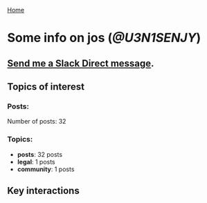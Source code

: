 [Home](https://kelu124.github.io/echommunity/)

# Some info on __jos__ (_@U3N1SENJY_)


## [Send me a Slack Direct message](https://echopen.slack.com/messages/@jos/).

## Topics of interest

### Posts: 

Number of posts: 32

### Topics:

* __posts__: 32 posts
* __legal__: 1 posts
* __community__: 1 posts

## Key interactions 

